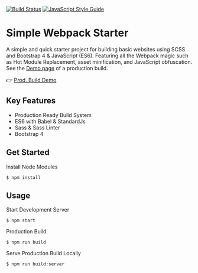 [![Build Status](https://travis-ci.org/henk-badenhorst/Simple-Webpack-Starter.svg?branch=master)](https://travis-ci.org/henk-badenhorst/Simple-Webpack-Starter)
[![JavaScript Style Guide](https://img.shields.io/badge/code_style-standard-brightgreen.svg)](https://standardjs.com)

Simple Webpack Starter
============================

A simple and quick starter project for building basic websites using 
SCSS and Bootstrap 4 & JavaScript (ES6). Featuring all the Webpack magic such as Hot Module Replacement, asset minification, and JavaScript obfuscation. See the [Demo page](https://henk-badenhorst.github.io/Simple-Webpack-Starter/) of a production build.

:point_right: [Prod. Build Demo](https://henk-badenhorst.github.io/Simple-Webpack-Starter/)

Key Features
-------

* Production Ready Build System
* ES6 with Babel & StandardJs
* Sass & Sass Linter
* Bootstrap 4

Get Started
-------
Install Node Modules

```$ npm install```

Usage
--------

Start Development Server

```$ npm start```

Production Build

```$ npm run build```

Serve Production Build Locally

```$ npm run build:server```
